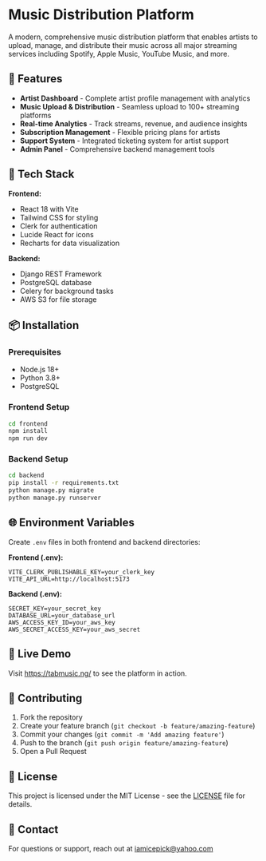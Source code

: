 # Music Distribution Platform

A modern, comprehensive music distribution platform that enables artists to upload, manage, and distribute their music across all major streaming services including Spotify, Apple Music, YouTube Music, and more.

## 🎵 Features

- **Artist Dashboard** - Complete artist profile management with analytics
- **Music Upload & Distribution** - Seamless upload to 100+ streaming platforms
- **Real-time Analytics** - Track streams, revenue, and audience insights
- **Subscription Management** - Flexible pricing plans for artists
- **Support System** - Integrated ticketing system for artist support
- **Admin Panel** - Comprehensive backend management tools

## 🚀 Tech Stack

**Frontend:**
- React 18 with Vite
- Tailwind CSS for styling
- Clerk for authentication
- Lucide React for icons
- Recharts for data visualization

**Backend:**
- Django REST Framework
- PostgreSQL database
- Celery for background tasks
- AWS S3 for file storage

## 📦 Installation

### Prerequisites
- Node.js 18+
- Python 3.8+
- PostgreSQL

### Frontend Setup
```bash
cd frontend
npm install
npm run dev
```

### Backend Setup
```bash
cd backend
pip install -r requirements.txt
python manage.py migrate
python manage.py runserver
```

## 🌐 Environment Variables

Create `.env` files in both frontend and backend directories:

**Frontend (.env):**
```
VITE_CLERK_PUBLISHABLE_KEY=your_clerk_key
VITE_API_URL=http://localhost:5173
```

**Backend (.env):**
```
SECRET_KEY=your_secret_key
DATABASE_URL=your_database_url
AWS_ACCESS_KEY_ID=your_aws_key
AWS_SECRET_ACCESS_KEY=your_aws_secret
```

## 📱 Live Demo

Visit https://tabmusic.ng/ to see the platform in action.

## 🤝 Contributing

1. Fork the repository
2. Create your feature branch (`git checkout -b feature/amazing-feature`)
3. Commit your changes (`git commit -m 'Add amazing feature'`)
4. Push to the branch (`git push origin feature/amazing-feature`)
5. Open a Pull Request

## 📄 License

This project is licensed under the MIT License - see the [LICENSE](LICENSE) file for details.

## 📧 Contact

For questions or support, reach out at [iamicepick@yahoo.com](mailto:iamicepick@yahoo.com)
